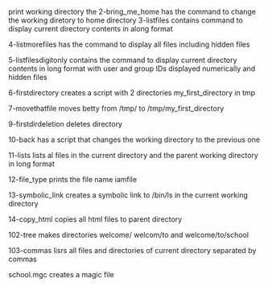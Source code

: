 print working directory
the 2-bring_me_home has the command to change the working diretory to home directory
3-listfiles contains command to display current directory contents in along format

4-listmorefiles has the command to display all files including hidden files

5-listfilesdigitonly contains the command to display current directory contents in long format with user and group IDs displayed numerically and hidden files

6-firstdirectory creates a script with 2 directories my_first_directory in tmp

7-movethatfile moves betty from /tmp/ to /tmp/my_first_directory

9-firstdirdeletion deletes directory

10-back has a script that changes the working directory to the previous one

11-lists lists al files in the current directory and the parent working directory in long format

12-file_type prints the file name iamfile

13-symbolic_link creates a symbolic link to /bin/ls in the current working directory

14-copy_html copies all html files to parent directory

102-tree makes directories welcome/ welcom/to and welcome/to/school

103-commas lisrs all files and directories of current directory separated by commas

school.mgc creates a magic file

